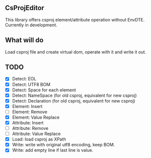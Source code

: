 ## CsProjEditor

This library offers csproj element/attribute operation without EnvDTE.
Currently in development.

## What will do

Load csproj file and create virtual dom, operate with it and write it out.

## TODO

* [x] Detect: EOL
* [x] Detect: UTF8 BOM
* [x] Detect: Space for each element
* [x] Detect: NameSpace (for old csproj, equivalent for new csproj)
* [x] Detect: Declaration (for old csproj, equivalent for new csproj)
* [x] Element: Insert
* [ ] Element: Remove
* [x] Element: Value Replace
* [x] Attribute: Insert
* [ ] Attribute: Remove
* [ ] Attribute: Value Replace
* [x] Load: load csproj as XPath
* [x] Write: write with original utf8 encoding, keep BOM.
* [x] Write: add empty line if last line is value.
